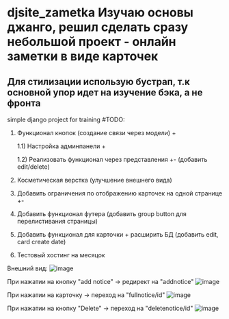 # djsite_zametka Изучаю основы джанго, решил сделать сразу небольшой проект - онлайн заметки в виде карточек
## Для стилизации использую бустрап, т.к основной упор идет на изучение бэка, а не фронта
simple django project for training
#TODO:
1) Функционал кнопок (создание связи через модели) + 
      
      1.1) Настройка админпанели + 

      1.2) Реализовать функционал через представления +- (добавить edit/delete)


2) Косметическая верстка (улучшение внешнего вида)

3) Добавить ограничения по отображению карточек на одной странице +-

4) Добавить функционал футера (добавить group button для перелистивания страницы)

5) Добавить функционал для карточки + расширить БД (добавить edit, card create date)

6) Тестовый хостинг на месяцок 


Внешний вид: 
![image](https://user-images.githubusercontent.com/42943035/189394890-a744089a-56b6-4a96-8a74-4a3164f9ea08.png)

При нажатии на кнопку "add notice" -> редирект на "addnotice"
![image](https://user-images.githubusercontent.com/42943035/189395088-45006f1a-56ef-4b5b-a811-15b1e85ffb84.png)


При нажатии на карточку -> переход на "fullnotice/id"
![image](https://user-images.githubusercontent.com/42943035/189395170-9767c0bd-f517-4cd1-88c5-b9ecd6ba714a.png)

При нажатии на кнопку "Delete" -> переход на "deletenotice/id"
![image](https://user-images.githubusercontent.com/42943035/189396252-b41b8941-899b-45a5-a407-08b1ec4b1e93.png)




       
